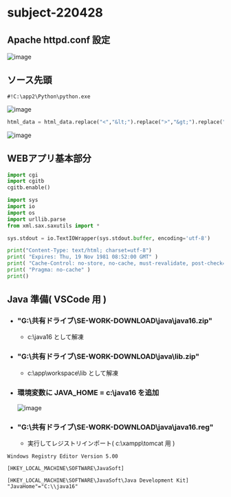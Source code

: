 # subject-220428

## Apache httpd.conf 設定
![image](https://user-images.githubusercontent.com/1501327/165674740-70e2521b-5b26-4b01-ad34-f0f5b7a9fbcd.png)

## ソース先頭
```
#!C:\app2\Python\python.exe
```

![image](https://user-images.githubusercontent.com/1501327/165674257-e612b180-7f88-493f-8ca6-895349a3d76a.png)
```py
html_data = html_data.replace("<","&lt;").replace(">","&gt;").replace("\n","<br>")
```
![image](https://user-images.githubusercontent.com/1501327/165674336-24c65a38-554c-439b-8d69-4631ea20371f.png)

## WEBアプリ基本部分
```py
import cgi
import cgitb
cgitb.enable()

import sys
import io
import os
import urllib.parse
from xml.sax.saxutils import *

sys.stdout = io.TextIOWrapper(sys.stdout.buffer, encoding='utf-8')

print("Content-Type: text/html; charset=utf-8")
print( "Expires: Thu, 19 Nov 1981 08:52:00 GMT" )
print( "Cache-Control: no-store, no-cache, must-revalidate, post-check=0, pre-check=0" )
print( "Pragma: no-cache" )
print()
```

## Java 準備( VSCode 用 )
- ### "G:\共有ドライブ\SE-WORK-DOWNLOAD\java\java16.zip"
  - c:\java16 として解凍

- ### "G:\共有ドライブ\SE-WORK-DOWNLOAD\java\lib.zip"
  - c:\app\workspace\lib として解凍

- ### 環境変数に JAVA_HOME = c:\java16 を追加
  ![image](https://user-images.githubusercontent.com/1501327/165722706-dfbd2d64-f8fa-446d-96dd-cbe0e13856b3.png)

- ### "G:\共有ドライブ\SE-WORK-DOWNLOAD\java\java16.reg"
  - 実行してレジストリインポート( c:\xampp\tomcat 用 )
```
Windows Registry Editor Version 5.00

[HKEY_LOCAL_MACHINE\SOFTWARE\JavaSoft]

[HKEY_LOCAL_MACHINE\SOFTWARE\JavaSoft\Java Development Kit]
"JavaHome"="C:\\java16"
```
   
